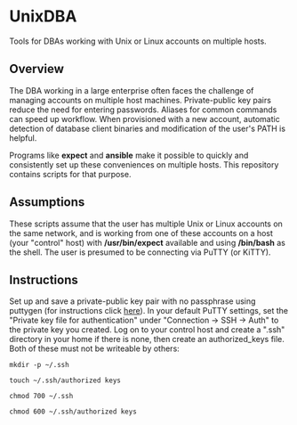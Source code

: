 # UnixDBA
Tools for DBAs working with Unix or Linux accounts on multiple hosts.

## Overview
The DBA working in a large enterprise often faces the challenge of managing accounts on multiple host machines. Private-public key pairs reduce the need for entering passwords. Aliases for common commands can speed up workflow. When provisioned with a new account, automatic detection of database client binaries and modification of the user's PATH is helpful. 

Programs like **expect** and **ansible** make it possible to quickly and consistently set up these conveniences on multiple hosts. This repository contains scripts for that purpose.

## Assumptions
These scripts assume that the user has multiple Unix or Linux accounts on the same network, and is working from one of these accounts on a host (your "control" host) with **/usr/bin/expect** available and using **/bin/bash** as the shell. The user is presumed to be connecting via PuTTY (or KiTTY).

## Instructions
Set up and save a private-public key pair with no passphrase using puttygen (for instructions click [here](https://docs.oracle.com/en/cloud/paas/event-hub-cloud/admin-guide/generate-ssh-key-pair-using-puttygen.html)). In your default PuTTY settings, set the "Private key file for authentication" under "Connection -> SSH -> Auth" to the private key you created. Log on to your control host and create a ".ssh" directory in your home if there is none, then create an authorized_keys file. Both of these must not be writeable by others:

`mkdir -p ~/.ssh`

`touch ~/.ssh/authorized keys`

`chmod 700 ~/.ssh`

`chmod 600 ~/.ssh/authorized keys`
